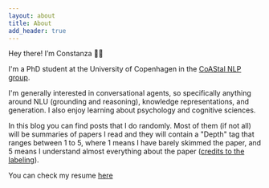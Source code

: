 ```yaml
---
layout: about
title: About
add_header: true
---
```


Hey there! I’m Constanza 👋🏼 

I'm a PhD student at the University of Copenhagen in the [CoAStal NLP group](https://coastalcph.github.io/).

I'm generally interested in conversational agents, so specifically anything around NLU (grounding and reasoning), knowledge representations, and generation. I also enjoy learning about psychology and cognitive sciences.

In this blog you can find posts that I do randomly. Most of them (if not all) will be summaries of papers I read and they will contain a "Depth" tag that ranges between 1 to 5, where 1 means I have barely skimmed the paper, and 5 means I understand almost everything about the paper ([credits to the labeling](https://github.com/DanielTakeshi/Paper_Notes#2019-rlil-papers)).

You can check my resume [here](../assets/files/Resume_Constanza_Fierro.pdf)
